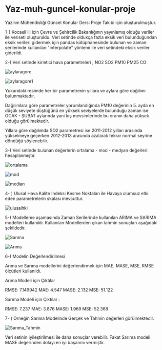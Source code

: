 # Yaz-muh-guncel-konular-proje
Yazılım Mühendisliği Güncel Konular Dersi Proje Takibi için oluşturulmuştur.

1-) Kocaeli ili için Çevre ve Şehircilik Bakanlığının yayınlamış olduğu veriler ile veriseti oluşturuldu. 
Veri setinde oldukça fazla eksik veri bulunduğundan eksik verileri gidermek için pandas kütüphanesinde bulunan ve zaman serilerinde kullanılan "interpolate" yöntemi ile veri setindeki eksik veriler giderildi.

2-) Veri setinde kirletici hava parametreleri ;
     NO2
     SO2
     PM10
     PM25
     CO 
     
![aylaragore](https://user-images.githubusercontent.com/62748526/84568679-ba8aba00-ad89-11ea-85c0-345729ff0e24.PNG)

![aylaragore1](https://user-images.githubusercontent.com/62748526/84568781-6a602780-ad8a-11ea-9be9-5ad24d3b5062.PNG)
 
Yukarıdaki  resimde her bir parametrenin yıllara ve aylara göre dağılımı bulunmaktadır.

Dağılımlara göre parametreler yorumlandığında PM10 değerinin 5. ayda en düşük seviyete düştüğünü en yüksek seviyelerde bulunduğu zaman ise OCAK - ŞUBAT aylarında yani kış mevsimlerinde bu oranın daha yüksek olduğu görülmektedir. 

Yıllara göre dağılımda SO2 parametresi ise 2011-2012 yılları arasında yükselmeye geçerken 2012-2013 arasında azalarak tekrar normal seyrine döndüğü söylenebilir.

3-) Veri setinde bulunan değerlerin ortalama - mod - medyan değerleri hesaplanmıştır.

![ortalama](https://user-images.githubusercontent.com/62748526/84568956-a34ccc00-ad8b-11ea-9390-4e3253de09f6.PNG)

![mod](https://user-images.githubusercontent.com/62748526/84568963-bf506d80-ad8b-11ea-90da-5e053a117b1d.PNG)

![median](https://user-images.githubusercontent.com/62748526/84568967-c7a8a880-ad8b-11ea-82ef-b55963bc5ea1.PNG)


4- ) Ulusal Hava Kalite İndeksi Kesme Noktaları ile Havaya olumsuz etki eden parametrelerin skalası mevcuttur. 
 
![ulusalhki](https://user-images.githubusercontent.com/62748526/84569061-68976380-ad8c-11ea-8518-946e89f6e547.PNG)

5-) Modelleme aşamasında Zaman Serilerinde kullanılan ARIMA ve SARIMA modelleri kullanıldı. Kullanılan Modellerden çıkan tahmin sonuçları aşağıdaki şekildedir. 

![Sarıma](https://user-images.githubusercontent.com/62748526/84569172-215da280-ad8d-11ea-9e15-81f345371627.PNG)

![Arıma](https://user-images.githubusercontent.com/62748526/84569174-24589300-ad8d-11ea-9542-b2c614d8f0e1.PNG)

6-) Modelin Değerlendirilmesi
 
 Arıma ve Sarıma modellerini değerlendirmek için MAE, MASE, MSE, RMSE ölçütleri kullanıldı.
 
Arıma Modeli için Çıktılar  

RMSE: 7.149942
MAE: 4.547
MASE: 2.132
MSE: 51.122
  
Sarıma Modeli için Çıktılar :

RMSE: 7.237
MAE: 3.876
MASE: 1.969
MSE: 52.368

7- ) Örneğin Sarıma Modelinde Gerçek ve Tahmin değerleri görülmektedir.

![Sarıma_Tahmin](https://user-images.githubusercontent.com/62748526/84569340-67673600-ad8e-11ea-995f-8b2dd3354b8e.PNG)

Veri setinin iyileştirilmesi ile daha sonuçlar verebilir. Fakat Sarıma modeli MASE değerinden dolayı en iyi başarımı vermiştir.



